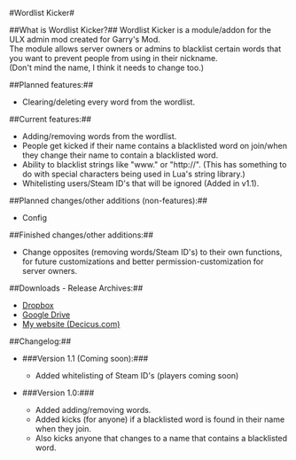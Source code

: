 #Wordlist Kicker#

##What is Wordlist Kicker?##
Wordlist Kicker is a module/addon for the ULX admin mod created for Garry's Mod.  
The module allows server owners or admins to blacklist certain words that you want to prevent people from using in their nickname.  
(Don't mind the name, I think it needs to change too.)
  
##Planned features:##
- Clearing/deleting every word from the wordlist.
  
##Current features:##
- Adding/removing words from the wordlist.
- People get kicked if their name contains a blacklisted word on join/when they change their name to contain a blacklisted word.
- Ability to blacklist strings like "www." or "http://". (This has something to do with special characters being used in Lua's string library.)
- Whitelisting users/Steam ID's that will be ignored (Added in v1.1).
  
##Planned changes/other additions (non-features):##
- Config
  
##Finished changes/other additions:##
- Change opposites (removing words/Steam ID's) to their own functions, for future customizations and better permission-customization for server owners.
  
##Downloads - Release Archives:##
- [Dropbox](https://www.dropbox.com/sh/tzeevvgh4yt3sif/6vY2b2T0ZF)
- [Google Drive](https://drive.google.com/folderview?id=0B0YQtzHyT_pdV1ZxUE1GOF8tQjA)
- [My website (Decicus.com)](http://decicus.com/wk/)
  
##Changelog:##
- ###Version 1.1 (Coming soon):###
	- Added whitelisting of Steam ID's (players coming soon)
  
- ###Version 1.0:###
	- Added adding/removing words.
	- Added kicks (for anyone) if a blacklisted word is found in their name when they join.
	- Also kicks anyone that changes to a name that contains a blacklisted word.